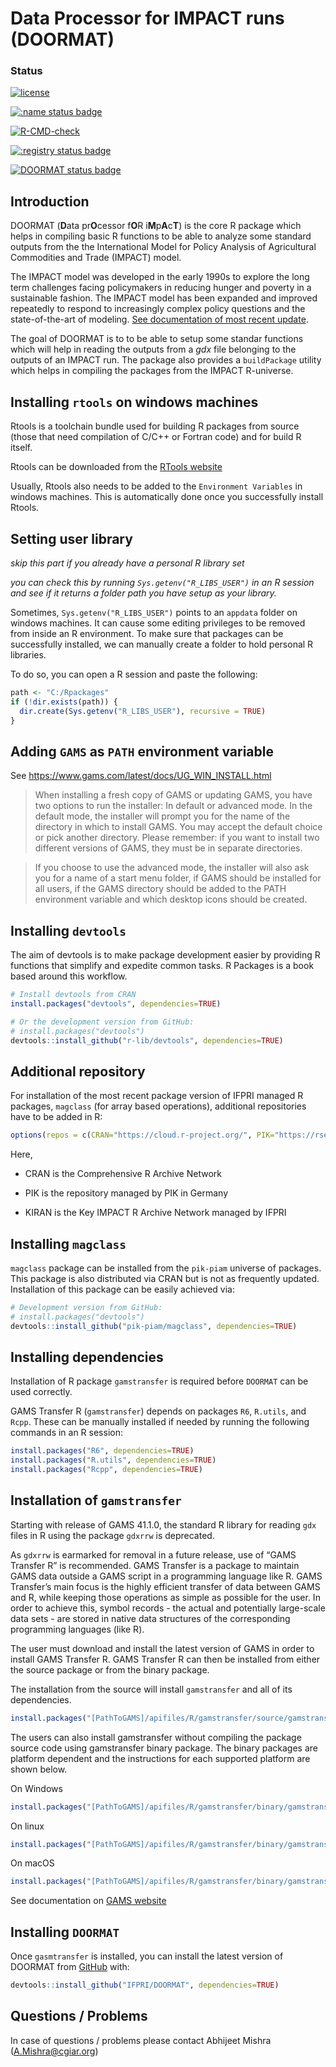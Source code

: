 
<!-- README.md is generated from README.Rmd. Please edit that file -->

# Data Processor for IMPACT runs (DOORMAT)

### Status

<!-- badges: start -->

[![license](https://img.shields.io/badge/Licence-GPL%20(%3E%3D%203)-red)](https://github.com/IFPRI/reportIMPACT/blob/master/LICENSE.md)

[![:name status
badge](https://ifpri.r-universe.dev/badges/:name)](https://ifpri.r-universe.dev)

[![R-CMD-check](https://github.com/IFPRI/DOORMAT/actions/workflows/R-CMD-check.yaml/badge.svg)](https://github.com/IFPRI/DOORMAT/actions/workflows/R-CMD-check.yaml)

[![:registry status
badge](https://ifpri.r-universe.dev/badges/:registry)](https://ifpri.r-universe.dev)

[![DOORMAT status
badge](https://ifpri.r-universe.dev/badges/DOORMAT)](https://ifpri.r-universe.dev)
<!-- badges: end -->

## Introduction

DOORMAT (**D**ata pr**O**cessor f**O**R i**M**p**A**c**T**) is the core
R package which helps in compiling basic R functions to be able to
analyze some standard outputs from the the International Model for
Policy Analysis of Agricultural Commodities and Trade (IMPACT) model.

The IMPACT model was developed in the early 1990s to explore the long
term challenges facing policymakers in reducing hunger and poverty in a
sustainable fashion. The IMPACT model has been expanded and improved
repeatedly to respond to increasingly complex policy questions and the
state-of-the-art of modeling. [See documentation of most recent
update](http://www.ifpri.org/publication/international-model-policy-analysis-agricultural-commodities-and-trade-impact-model-0).

The goal of DOORMAT is to to be able to setup some standar functions
which will help in reading the outputs from a *gdx* file belonging to
the outputs of an IMPACT run. The package also provides a `buildPackage`
utility which helps in compiling the packages from the IMPACT
R-universe.

## Installing `rtools` on windows machines

Rtools is a toolchain bundle used for building R packages from source
(those that need compilation of C/C++ or Fortran code) and for build R
itself.

Rtools can be downloaded from the [RTools
website](https://cran.r-project.org/bin/windows/Rtools/)

Usually, Rtools also needs to be added to the `Environment Variables` in
windows machines. This is automatically done once you successfully
install Rtools.

## Setting user library

*skip this part if you already have a personal R library set*

*you can check this by running `Sys.getenv("R_LIBS_USER")` in an R
session and see if it returns a folder path you have setup as your
library.*

Sometimes, `Sys.getenv("R_LIBS_USER")` points to an `appdata` folder on
windows machines. It can cause some editing privileges to be removed
from inside an R environment. To make sure that packages can be
successfully installed, we can manually create a folder to hold personal
R libraries.

To do so, you can open a R session and paste the following:

``` r
path <- "C:/Rpackages"
if (!dir.exists(path)) {
  dir.create(Sys.getenv("R_LIBS_USER"), recursive = TRUE)
}
```

## Adding `GAMS` as `PATH` environment variable

See <https://www.gams.com/latest/docs/UG_WIN_INSTALL.html>

> When installing a fresh copy of GAMS or updating GAMS, you have two
> options to run the installer: In default or advanced mode. In the
> default mode, the installer will prompt you for the name of the
> directory in which to install GAMS. You may accept the default choice
> or pick another directory. Please remember: if you want to install two
> different versions of GAMS, they must be in separate directories.

> If you choose to use the advanced mode, the installer will also ask
> you for a name of a start menu folder, if GAMS should be installed for
> all users, if the GAMS directory should be added to the PATH
> environment variable and which desktop icons should be created.

## Installing `devtools`

The aim of devtools is to make package development easier by providing R
functions that simplify and expedite common tasks. R Packages is a book
based around this workflow.

``` r
# Install devtools from CRAN
install.packages("devtools", dependencies=TRUE)

# Or the development version from GitHub:
# install.packages("devtools")
devtools::install_github("r-lib/devtools", dependencies=TRUE)
```

## Additional repository

For installation of the most recent package version of IFPRI managed R
packages, `magclass` (for array based operations), additional
repositories have to be added in R:

``` r
options(repos = c(CRAN="https://cloud.r-project.org/", PIK="https://rse.pik-potsdam.de/r/packages", KIRAN="https://ifpri.r-universe.dev"))
```

Here,

- CRAN is the Comprehensive R Archive Network

- PIK is the repository managed by PIK in Germany

- KIRAN is the Key IMPACT R Archive Network managed by IFPRI

## Installing `magclass`

`magclass` package can be installed from the `pik-piam` universe of
packages. This package is also distributed via CRAN but is not as
frequently updated. Installation of this package can be easily achieved
via:

``` r
# Development version from GitHub:
# install.packages("devtools")
devtools::install_github("pik-piam/magclass", dependencies=TRUE)
```

## Installing dependencies

Installation of R package `gamstransfer` is required before `DOORMAT`
can be used correctly.

GAMS Transfer R (`gamstransfer`) depends on packages `R6`, `R.utils`,
and `Rcpp`. These can be manually installed if needed by running the
following commands in an R session:

``` r
install.packages("R6", dependencies=TRUE)
install.packages("R.utils", dependencies=TRUE)
install.packages("Rcpp", dependencies=TRUE)
```

## Installation of `gamstransfer`

Starting with release of GAMS 41.1.0, the standard R library for reading
`gdx` files in R using the package `gdxrrw` is deprecated.

As `gdxrrw` is earmarked for removal in a future release, use of “GAMS
Transfer R” is recommended. GAMS Transfer is a package to maintain GAMS
data outside a GAMS script in a programming language like R. GAMS
Transfer’s main focus is the highly efficient transfer of data between
GAMS and R, while keeping those operations as simple as possible for the
user. In order to achieve this, symbol records - the actual and
potentially large-scale data sets - are stored in native data structures
of the corresponding programming languages (like R).

The user must download and install the latest version of GAMS in order
to install GAMS Transfer R. GAMS Transfer R can then be installed from
either the source package or from the binary package.

The installation from the source will install `gamstransfer` and all of
its dependencies.

``` r
install.packages("[PathToGAMS]/apifiles/R/gamstransfer/source/gamstransfer_r.tar.gz", dependencies=TRUE)
```

The users can also install gamstransfer without compiling the package
source code using gamstransfer binary package. The binary packages are
platform dependent and the instructions for each supported platform are
shown below.

On Windows

``` r
install.packages("[PathToGAMS]/apifiles/R/gamstransfer/binary/gamstransfer.zip", type="binary")
```

On linux

``` r
install.packages("[PathToGAMS]/apifiles/R/gamstransfer/binary/gamstransfer.tar.gz")
```

On macOS

``` r
install.packages("[PathToGAMS]/apifiles/R/gamstransfer/binary/gamstransfer.tgz", type="binary")
```

See documentation on [GAMS
website](https://www.gams.com/latest/docs/API_R_GAMSTRANSFER.html)

## Installing `DOORMAT`

Once `gasmtransfer` is installed, you can install the latest version of
DOORMAT from [GitHub](https://github.com/) with:

``` r
devtools::install_github("IFPRI/DOORMAT", dependencies=TRUE)
```

## Questions / Problems

In case of questions / problems please contact Abhijeet Mishra
(<A.Mishra@cgiar.org>)
